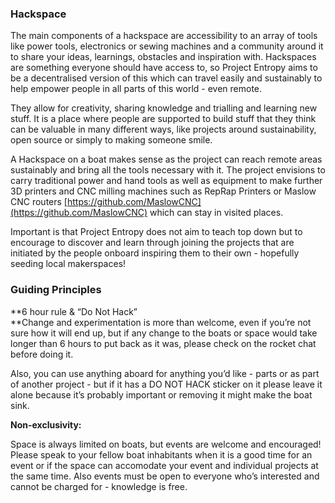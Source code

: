 ### Hackspace

The main components of a hackspace are accessibility to an array of tools like power tools, electronics or sewing machines and a community around it to share your ideas, learnings, obstacles and inspiration with. Hackspaces are something everyone should have access to, so Project Entropy aims to be a decentralised version of this which can travel easily and sustainably to help empower people in all parts of this world - even remote.

They allow for creativity, sharing knowledge and trialling and learning new stuff. It is a place where people are supported to build stuff that they think can be valuable in many different ways, like projects around sustainability, open source or simply to making someone smile.

A Hackspace on a boat makes sense as the project can reach remote areas sustainably and bring all the tools necessary with it. The project envisions to carry traditional power and hand tools as well as equipment to make further 3D printers and CNC milling machines such as RepRap Printers or Maslow CNC routers [https://github.com/MaslowCNC](https://github.com/MaslowCNC) which can stay in visited places.

Important is that Project Entropy does not aim to teach top down but to encourage to discover and learn through joining the projects that are initiated by the people onboard inspiring them to their own - hopefully seeding local makerspaces!

### Guiding **Principles**

**6 hour rule & “Do Not Hack”  
**Change and experimentation is more than welcome, even if you’re not sure how it will end up, but if any change to the boats or space would take longer than 6 hours to put back as it was, please check on the rocket chat before doing it.

Also, you can use anything aboard for anything you’d like - parts or as part of another project - but if it has a DO NOT HACK sticker on it please leave it alone because it’s probably important or removing it might make the boat sink.



**Non-exclusivity:**

Space is always limited on boats, but events are welcome and encouraged! Please speak to your fellow boat inhabitants when it is a good time for an event or if the space can accomodate your event and individual projects at the same time. 
Also events must be open to everyone who’s interested and cannot be charged for - knowledge is free.

  


